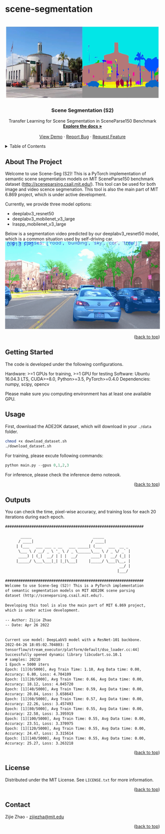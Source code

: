 # scene-segmentation

<div id="top"></div>

<!-- PROJECT LOGO -->
<br />
<div align="center">
 <a href="https://github.com/zijzhao1996/scene-segmentation">
    <img src="images/logo.jpg" alt="Logo" width="640" height="240">
  </a>

<h3 align="center">Scene Segmentation (S2)</h3>

  <p align="center">
    Transfer Learning for Scene Segmentation in SceneParse150 Benchmark  
    <br />
    <a href="https://github.com/zijzhao1996/scene-segmentation"><strong>Explore the docs »</strong></a>
    <br />
    <br />
    <a href="https://github.com/zijzhao1996/scene-segmentation">View Demo</a>
    ·
    <a href="https://github.com/zijzhao1996/scene-segmentation">Report Bug</a>
    ·
    <a href="https://github.com/zijzhao1996/scene-segmentation">Request Feature</a>
  </p>
</div>



<!-- TABLE OF CONTENTS -->
<details>
  <summary>Table of Contents</summary>
  <ol>
    <li>
      <a href="#about-the-project">About The Project</a>
    </li>
    <li>
      <a href="#getting-started">Getting Started</a>
    </li>
    <li><a href="#usage">Usage</a></li>
    <li><a href="#video segmentation">Usage</a></li>
    <li><a href="#outputs">Output demo</a></li>
    <li><a href="#license">License</a></li>
    <li><a href="#contact">Contact</a></li>
  </ol>
</details>



<!-- ABOUT THE PROJECT -->
## About The Project
Welcome to use Scene-Seg (S2)! This is a PyTorch implementation of semantic scene segmentation models on MIT SceneParse150 benchmark dataset (http://sceneparsing.csail.mit.edu/). This tool can be used for both image and video scence segmenation. This tool is also the main part of MIT 6.869 project, which is under active development.

Currently, we provide three model options:
- deeplabv3_resnet50
- deeplabv3_mobilenet_v3_large
- lraspp_mobilenet_v3_large

Below is a segmentation video predicted by our deeplabv3_resnet50 model, which is a common situation used by self-driving car. 
![gif](./images/video_seg.gif "Video segmentation")

<p align="right">(<a href="#top">back to top</a>)</p>



<!-- GETTING STARTED -->
## Getting Started

The code is developed under the following configurations.

Hardware: >=1 GPUs for training, >=1 GPU for testing
Software: Ubuntu 16.04.3 LTS, CUDA>=8.0, Python>=3.5, PyTorch>=0.4.0
Dependencies: numpy, scipy, opencv

Please make sure you computing environment has at least one available GPU.


<!-- USAGE EXAMPLES -->
## Usage

First, download the ADE20K dataset, which will download in your `./data ` folder.

```sh
chmod +x download_dataset.sh
./download_dataset.sh

```
For training, please excute following commands:

```python
python main.py --gpus 0,1,2,3
```

For inference, please check the inference demo noteook.


<p align="right">(<a href="#top">back to top</a>)</p>


<!-- OUTPUTS DeMO -->
## Outputs

You can check the time, pixel-wise accuracy, and training loss for each 20 iterations during each epoch.

```
###############################################################

       _____                            _____            
      / ____|                          / ____|           
     | (___   ___ ___ _ __   ___ _____| (___   ___  __ _ 
      \___ \ / __/ _ \ '_ \ / _ \______\___ \ / _ \/ _` |
      ____) | (_|  __/ | | |  __/      ____) |  __/ (_| |
     |_____/ \___\___|_| |_|\___|     |_____/ \___|\__, |
                                                    __/ |
                                                   |___/                                                                    

###############################################################
Welcome to use Scene-Seg (S2)! This is a PyTorch implementation 
of semantic segmentation models on MIT ADE20K scene parsing 
dataset (http://sceneparsing.csail.mit.edu/). 

Developing this tool is also the main part of MIT 6.869 project, 
which is under active development.

-- Author: Zijie Zhao
-- Date: Apr 26 2022

            
Current use model: DeepLabV3 model with a ResNet-101 backbone.
2022-04-26 18:05:02.704803: I tensorflow/stream_executor/platform/default/dso_loader.cc:44] Successfully opened dynamic library libcudart.so.10.1
# samples: 20210
1 Epoch = 5000 iters
Epoch: [1][0/5000], Avg Train Time: 1.10, Avg Data time: 0.00, Accuracy: 6.80, Loss: 4.704109
Epoch: [1][20/5000], Avg Train Time: 0.66, Avg Data time: 0.00, Accuracy: 18.12, Loss: 4.045720
Epoch: [1][40/5000], Avg Train Time: 0.59, Avg Data time: 0.00, Accuracy: 20.84, Loss: 3.658643
Epoch: [1][60/5000], Avg Train Time: 0.57, Avg Data time: 0.00, Accuracy: 22.26, Loss: 3.457493
Epoch: [1][80/5000], Avg Train Time: 0.55, Avg Data time: 0.00, Accuracy: 22.58, Loss: 3.395919
Epoch: [1][100/5000], Avg Train Time: 0.55, Avg Data time: 0.00, Accuracy: 23.51, Loss: 3.370975
Epoch: [1][120/5000], Avg Train Time: 0.55, Avg Data time: 0.00, Accuracy: 24.47, Loss: 3.315614
Epoch: [1][140/5000], Avg Train Time: 0.55, Avg Data time: 0.00, Accuracy: 25.27, Loss: 3.263218
```
<p align="right">(<a href="#top">back to top</a>)</p>



<!-- LICENSE -->
## License

Distributed under the MIT License. See `LICENSE.txt` for more information.

<p align="right">(<a href="#top">back to top</a>)</p>



<!-- CONTACT -->
## Contact

Zijie Zhao - zijiezha@mit.edu

<p align="right">(<a href="#top">back to top</a>)</p>
